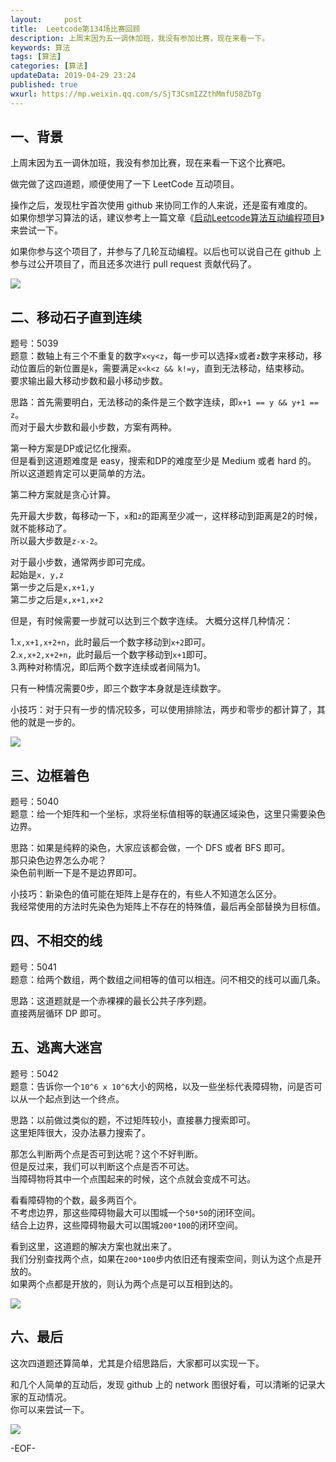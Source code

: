 ```yaml
---   
layout:     post  
title:  Leetcode第134场比赛回顾
description: 上周末因为五一调休加班，我没有参加比赛，现在来看一下。  
keywords: 算法  
tags: [算法]    
categories: [算法]  
updateData: 2019-04-29 23:24   
published: true 
wxurl: https://mp.weixin.qq.com/s/SjT3CsmIZZthMmfU58ZbTg  
---  
```



## 一、背景  


上周末因为五一调休加班，我没有参加比赛，现在来看一下这个比赛吧。  


做完做了这四道题，顺便使用了一下 LeetCode 互动项目。  


操作之后，发现杜宇首次使用 github 来协同工作的人来说，还是蛮有难度的。  
如果你想学习算法的话，建议参考上一篇文章《[启动Leetcode算法互动编程项目](https://mp.weixin.qq.com/s/V1IeDxJibC30wyK9nJwp_w)》来尝试一下。  


如果你参与这个项目了，并参与了几轮互动编程。以后也可以说自己在 github 上参与过公开项目了，而且还多次进行 pull request 贡献代码了。  


![](http://res.tiankonguse.com/images/2019/04/29/leetcode-134-001.png)  


## 二、移动石子直到连续  


题号：5039  
题意：数轴上有三个不重复的数字`x<y<z`，每一步可以选择`x`或者`z`数字来移动，移动位置后的新位置是`k`，需要满足`x<k<z && k!=y`，直到无法移动，结束移动。  
要求输出最大移动步数和最小移动步数。  


思路：首先需要明白，无法移动的条件是三个数字连续，即`x+1 == y && y+1 == z`。  
而对于最大步数和最小步数，方案有两种。  


第一种方案是DP或记忆化搜索。  
但是看到这道题难度是 easy，搜索和DP的难度至少是 Medium 或者 hard 的。  
所以这道题肯定可以更简单的方法。  


第二种方案就是贪心计算。  


先开最大步数，每移动一下，`x`和`z`的距离至少减一，这样移动到距离是2的时候，就不能移动了。  
所以最大步数是`z-x-2`。  


对于最小步数，通常两步即可完成。  
起始是`x, y,z`  
第一步之后是`x,x+1,y`  
第二步之后是`x,x+1,x+2`  


但是，有时候需要一步就可以达到三个数字连续。 
大概分这样几种情况：  

1.`x,x+1,x+2+n`，此时最后一个数字移动到`x+2`即可。  
2.`x,x+2,x+2+n`，此时最后一个数字移动到`x+1`即可。  
3.两种对称情况，即后两个数字连续或者间隔为1。  


只有一种情况需要0步，即三个数字本身就是连续数字。  


小技巧：对于只有一步的情况较多，可以使用排除法，两步和零步的都计算了，其他的就是一步的。  


![](http://res.tiankonguse.com/images/2019/04/29/leetcode-134-002.png)  


## 三、边框着色  


题号：5040  
题意：给一个矩阵和一个坐标，求将坐标值相等的联通区域染色，这里只需要染色边界。  


思路：如果是纯粹的染色，大家应该都会做，一个 DFS 或者 BFS 即可。  
那只染色边界怎么办呢？  
染色前判断一下是不是边界即可。  


小技巧：新染色的值可能在矩阵上是存在的，有些人不知道怎么区分。  
我经常使用的方法时先染色为矩阵上不存在的特殊值，最后再全部替换为目标值。  


## 四、不相交的线  

题号：5041  
题意：给两个数组，两个数组之间相等的值可以相连。问不相交的线可以画几条。  


思路：这道题就是一个赤裸裸的最长公共子序列题。  
直接两层循环 DP 即可。  


## 五、逃离大迷宫  


题号：5042  
题意：告诉你一个`10^6 x 10^6`大小的网格，以及一些坐标代表障碍物，问是否可以从一个起点到达一个终点。  


思路：以前做过类似的题，不过矩阵较小，直接暴力搜索即可。  
这里矩阵很大，没办法暴力搜索了。  


那怎么判断两个点是否可到达呢？这个不好判断。  
但是反过来，我们可以判断这个点是否不可达。  
当障碍物将其中一个点围起来的时候，这个点就会变成不可达。  


看看障碍物的个数，最多两百个。  
不考虑边界，那这些障碍物最大可以围城一个`50*50`的闭环空间。  
结合上边界，这些障碍物最大可以围城`200*100`的闭环空间。  


看到这里，这道题的解决方案也就出来了。  
我们分别查找两个点，如果在`200*100`步内依旧还有搜索空间，则认为这个点是开放的。  
如果两个点都是开放的，则认为两个点是可以互相到达的。    


![](http://res.tiankonguse.com/images/2019/04/29/leetcode-134-003.png)  


## 六、最后  


这次四道题还算简单，尤其是介绍思路后，大家都可以实现一下。  


和几个人简单的互动后，发现 github 上的 network 图很好看，可以清晰的记录大家的互动情况。  
你可以来尝试一下。  


![](http://res.tiankonguse.com/images/2019/04/29/leetcode-134-004.png)  



-EOF-  


